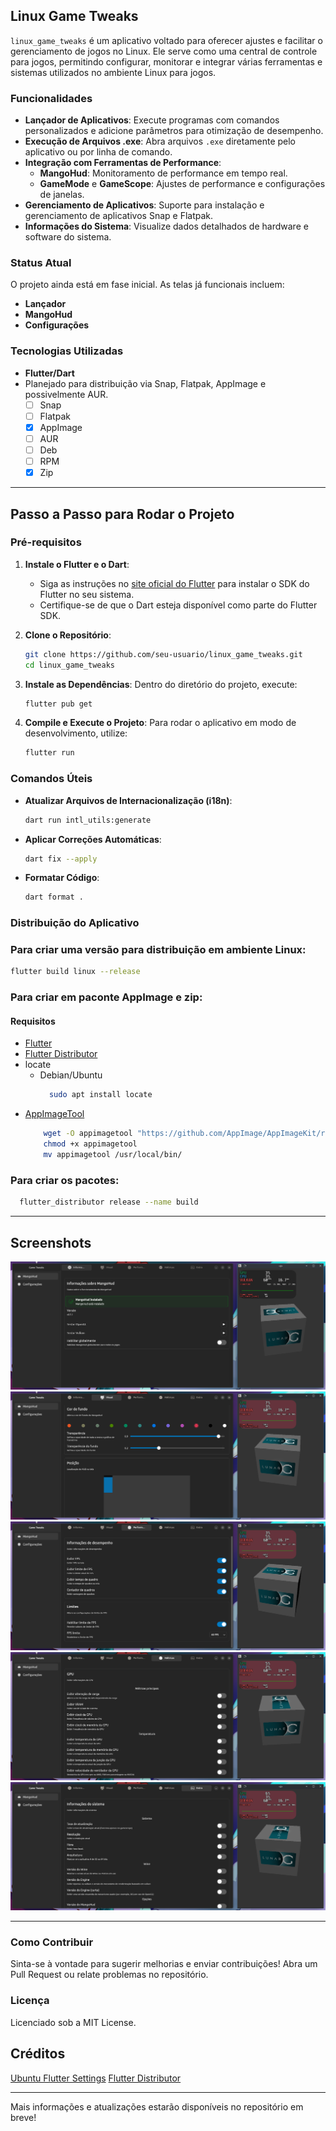 ## Linux Game Tweaks

`linux_game_tweaks` é um aplicativo voltado para oferecer ajustes e facilitar o gerenciamento de jogos no Linux. Ele serve como uma central de controle para jogos, permitindo configurar, monitorar e integrar várias ferramentas e sistemas utilizados no ambiente Linux para jogos.

### Funcionalidades

- **Lançador de Aplicativos**: Execute programas com comandos personalizados e adicione parâmetros para otimização de desempenho.
- **Execução de Arquivos .exe**: Abra arquivos `.exe` diretamente pelo aplicativo ou por linha de comando.
- **Integração com Ferramentas de Performance**:
  - **MangoHud**: Monitoramento de performance em tempo real.
  - **GameMode** e **GameScope**: Ajustes de performance e configurações de janelas.
- **Gerenciamento de Aplicativos**: Suporte para instalação e gerenciamento de aplicativos Snap e Flatpak.
- **Informações do Sistema**: Visualize dados detalhados de hardware e software do sistema.

### Status Atual

O projeto ainda está em fase inicial. As telas já funcionais incluem:

- **Lançador**
- **MangoHud**
- **Configurações**

### Tecnologias Utilizadas

- **Flutter/Dart**
- Planejado para distribuição via Snap, Flatpak, AppImage e possivelmente AUR.
	- [ ] Snap
	- [ ] Flatpak
	- [x] AppImage
	- [ ] AUR
	- [ ] Deb
	- [ ] RPM
	- [x] Zip

---

## Passo a Passo para Rodar o Projeto

### Pré-requisitos

1. **Instale o Flutter e o Dart**:

   - Siga as instruções no [site oficial do Flutter](https://flutter.dev/docs/get-started/install) para instalar o SDK do Flutter no seu sistema.
   - Certifique-se de que o Dart esteja disponível como parte do Flutter SDK.

2. **Clone o Repositório**:

   ```bash
   git clone https://github.com/seu-usuario/linux_game_tweaks.git
   cd linux_game_tweaks
   ```

3. **Instale as Dependências**:
   Dentro do diretório do projeto, execute:

   ```bash
   flutter pub get
   ```

4. **Compile e Execute o Projeto**:
   Para rodar o aplicativo em modo de desenvolvimento, utilize:
   ```bash
   flutter run
   ```

### Comandos Úteis

- **Atualizar Arquivos de Internacionalização (i18n)**:

  ```bash
  dart run intl_utils:generate
  ```

- **Aplicar Correções Automáticas**:

  ```bash
  dart fix --apply
  ```

- **Formatar Código**:
  ```bash
  dart format .
  ```

### Distribuição do Aplicativo

### Para criar uma versão para distribuição em ambiente Linux:

```bash
flutter build linux --release
```

### Para criar em paconte AppImage e zip:
#### Requisitos
- [Flutter](https://flutter.dev/docs/get-started/install)
- [Flutter Distributor](https://distributor.leanflutter.dev/)
- locate
  - Debian/Ubuntu
    ```bash
      sudo apt install locate
    ```
- [AppImageTool](https://github.com/AppImage/AppImageKit)
  ```bash
      wget -O appimagetool "https://github.com/AppImage/AppImageKit/releases/download/continuous/appimagetool-x86_64.AppImage"
      chmod +x appimagetool
      mv appimagetool /usr/local/bin/
    ```
  
### Para criar os pacotes:
```bash
  flutter_distributor release --name build
```
---

## Screenshots

![screenshot_1](docs/imgs/screenshot_1.png)
![screenshot_2](docs/imgs/screenshot_2.png)
![screenshot_3](docs/imgs/screenshot_3.png)
![screenshot_4](docs/imgs/screenshot_4.png)
![screenshot_5](docs/imgs/screenshot_5.png)

---

### Como Contribuir

Sinta-se à vontade para sugerir melhorias e enviar contribuições! Abra um Pull Request ou relate problemas no repositório.

### Licença

Licenciado sob a MIT License.

## Créditos

[Ubuntu Flutter Settings](https://github.com/ubuntu-flutter-community/settings)
[Flutter Distributor](https://distributor.leanflutter.dev/)

---

Mais informações e atualizações estarão disponíveis no repositório em breve!
